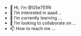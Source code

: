 - 👋 Hi, I’m @G5e751f6
- 👀 I’m interested in aaad...
- 🌱 I’m currently learning ...
- 💞️ I’m looking to collaborate on ...
- 📫 How to reach me ...

<!---
G5e751f6/G5e751f6 is a ✨ special ✨ repository because its `README.md` (this file) appears on your GitHub profile.
You can click the Preview link to take a look at your changes.
--->
